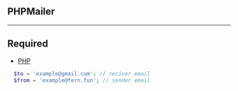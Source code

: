 ## PHPMailer
---
## Required
* [PHP][link1]

```php
  $to = 'example@gmail.com'; // reciver email
  $from = 'example@fern.fun'; // sender email
```

[link1]: https://www.php.net/
